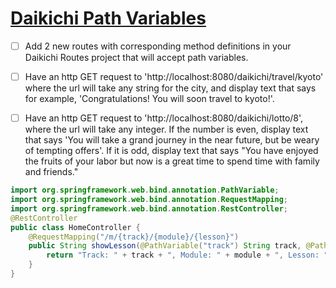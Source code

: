 # [Daikichi Path Variables](https://login.codingdojo.com/m/315/9532/64274)

- [ ] Add 2 new routes with corresponding method definitions in your Daikichi Routes project that will accept path variables.

- [ ] Have an http GET request to 'http://localhost:8080/daikichi/travel/kyoto' where the url will take any string for the city, and display text that says for example, 'Congratulations! You will soon travel to kyoto!'.

- [ ] Have an http GET request to 'http://localhost:8080/daikichi/lotto/8', where the url will take any integer. If the number is even, display text that says 'You will take a grand journey in the near future, but be weary of tempting offers'. If it is odd, display text that says "You have enjoyed the fruits of your labor but now is a great time to spend time with family and friends."

```java
import org.springframework.web.bind.annotation.PathVariable;
import org.springframework.web.bind.annotation.RequestMapping;
import org.springframework.web.bind.annotation.RestController;
@RestController
public class HomeController {
    @RequestMapping("/m/{track}/{module}/{lesson}")
    public String showLesson(@PathVariable("track") String track, @PathVariable("module") String module, @PathVariable("lesson") String lesson){
    	return "Track: " + track + ", Module: " + module + ", Lesson: " + lesson;
    }
}
```